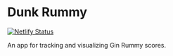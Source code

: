 # Dunk Rummy

[![Netlify Status](https://api.netlify.com/api/v1/badges/4c05c8b0-28a1-47a0-9252-ffb922b7c14a/deploy-status)](https://app.netlify.com/sites/dunk-rummy/deploys)

An app for tracking and visualizing Gin Rummy scores.
